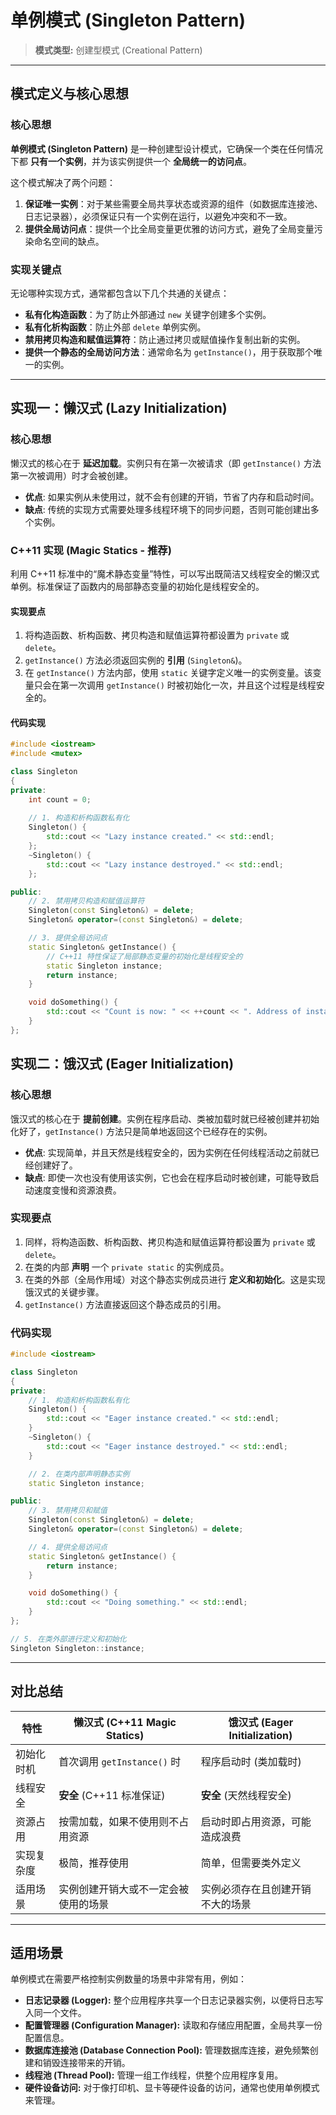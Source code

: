 # 单例模式 (Singleton Pattern)

> **模式类型:** 创建型模式 (Creational Pattern)

---

## 模式定义与核心思想

### 核心思想
**单例模式 (Singleton Pattern)** 是一种创建型设计模式，它确保一个类在任何情况下都 **只有一个实例**，并为该实例提供一个 **全局统一的访问点**。

这个模式解决了两个问题：
1.  **保证唯一实例**：对于某些需要全局共享状态或资源的组件（如数据库连接池、日志记录器），必须保证只有一个实例在运行，以避免冲突和不一致。
2.  **提供全局访问点**：提供一个比全局变量更优雅的访问方式，避免了全局变量污染命名空间的缺点。

### 实现关键点
无论哪种实现方式，通常都包含以下几个共通的关键点：
*   **私有化构造函数**：为了防止外部通过 `new` 关键字创建多个实例。
*   **私有化析构函数**：防止外部 `delete` 单例实例。
*   **禁用拷贝构造和赋值运算符**：防止通过拷贝或赋值操作复制出新的实例。
*   **提供一个静态的全局访问方法**：通常命名为 `getInstance()`，用于获取那个唯一的实例。

---

## 实现一：懒汉式 (Lazy Initialization)

### 核心思想
懒汉式的核心在于 **延迟加载**。实例只有在第一次被请求（即 `getInstance()` 方法第一次被调用）时才会被创建。

*   **优点**: 如果实例从未使用过，就不会有创建的开销，节省了内存和启动时间。
*   **缺点**: 传统的实现方式需要处理多线程环境下的同步问题，否则可能创建出多个实例。

### C++11 实现 (Magic Statics - 推荐)
利用 C++11 标准中的“魔术静态变量”特性，可以写出既简洁又线程安全的懒汉式单例。标准保证了函数内的局部静态变量的初始化是线程安全的。

#### 实现要点
1.  将构造函数、析构函数、拷贝构造和赋值运算符都设置为 `private` 或 `delete`。
2.  `getInstance()` 方法必须返回实例的 **引用** (`Singleton&`)。
3.  在 `getInstance()` 方法内部，使用 `static` 关键字定义唯一的实例变量。该变量只会在第一次调用 `getInstance()` 时被初始化一次，并且这个过程是线程安全的。

#### 代码实现
```cpp
#include <iostream>
#include <mutex>

class Singleton
{
private:
    int count = 0;
    
    // 1. 构造和析构函数私有化
    Singleton() {
        std::cout << "Lazy instance created." << std::endl;
    };
    ~Singleton() {
        std::cout << "Lazy instance destroyed." << std::endl;
    };

public:
    // 2. 禁用拷贝构造和赋值运算符
    Singleton(const Singleton&) = delete;
    Singleton& operator=(const Singleton&) = delete;

    // 3. 提供全局访问点
    static Singleton& getInstance() {
        // C++11 特性保证了局部静态变量的初始化是线程安全的
        static Singleton instance;
        return instance;
    }

    void doSomething() {
        std::cout << "Count is now: " << ++count << ". Address of instance: " << this << std::endl;
    }
};
```
## 实现二：饿汉式 (Eager Initialization)

### 核心思想
饿汉式的核心在于 **提前创建**。实例在程序启动、类被加载时就已经被创建并初始化好了，`getInstance()` 方法只是简单地返回这个已经存在的实例。

*   **优点**: 实现简单，并且天然是线程安全的，因为实例在任何线程活动之前就已经创建好了。
*   **缺点**: 即使一次也没有使用该实例，它也会在程序启动时被创建，可能导致启动速度变慢和资源浪费。

### 实现要点
1.  同样，将构造函数、析构函数、拷贝构造和赋值运算符都设置为 `private` 或 `delete`。
2.  在类的内部 **声明** 一个 `private static` 的实例成员。
3.  在类的外部（全局作用域）对这个静态实例成员进行 **定义和初始化**。这是实现饿汉式的关键步骤。
4.  `getInstance()` 方法直接返回这个静态成员的引用。

### 代码实现
```cpp
#include <iostream>

class Singleton
{
private:
    // 1. 构造和析构函数私有化
    Singleton() {
        std::cout << "Eager instance created." << std::endl;
    }
    ~Singleton() {
        std::cout << "Eager instance destroyed." << std::endl;
    }

    // 2. 在类内部声明静态实例
    static Singleton instance;

public:
    // 3. 禁用拷贝和赋值
    Singleton(const Singleton&) = delete;
    Singleton& operator=(const Singleton&) = delete;

    // 4. 提供全局访问点
    static Singleton& getInstance() {
        return instance;
    }

    void doSomething() {
        std::cout << "Doing something." << std::endl;
    }
};

// 5. 在类外部进行定义和初始化
Singleton Singleton::instance;
```
---

## 对比总结

| 特性       | 懒汉式 (C++11 Magic Statics)         | 饿汉式 (Eager Initialization)          |
| ---------- | ------------------------------------ | -------------------------------------- |
| 初始化时机 | 首次调用 `getInstance()` 时          | 程序启动时 (类加载时)                  |
| 线程安全   | **安全** (C++11 标准保证)            | **安全** (天然线程安全)                |
| 资源占用   | 按需加载，如果不使用则不占用资源     | 启动时即占用资源，可能造成浪费         |
| 实现复杂度 | 极简，推荐使用                       | 简单，但需要类外定义                   |
| 适用场景   | 实例创建开销大或不一定会被使用的场景 | 实例必须存在且创建开销不大的场景       |

---

## 适用场景

单例模式在需要严格控制实例数量的场景中非常有用，例如：

*   **日志记录器 (Logger):** 整个应用程序共享一个日志记录器实例，以便将日志写入同一个文件。
*   **配置管理器 (Configuration Manager):** 读取和存储应用配置，全局共享一份配置信息。
*   **数据库连接池 (Database Connection Pool):** 管理数据库连接，避免频繁创建和销毁连接带来的开销。
*   **线程池 (Thread Pool):** 管理一组工作线程，供整个应用程序复用。
*   **硬件设备访问:** 对于像打印机、显卡等硬件设备的访问，通常也使用单例模式来管理。
